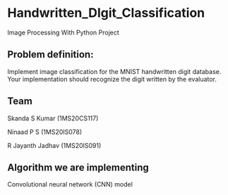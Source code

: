 # Handwritten_DIgit_Classification
Image Processing With Python Project

## Problem definition:


Implement image classification for the MNIST handwritten digit database. Your implementation should recognize the digit written by the evaluator.


## Team

Skanda S Kumar (1MS20CS117)

Ninaad P S     (1MS20IS078)

R Jayanth Jadhav (1MS20IS091)

## Algorithm we are implementing

Convolutional neural network (CNN) model 


